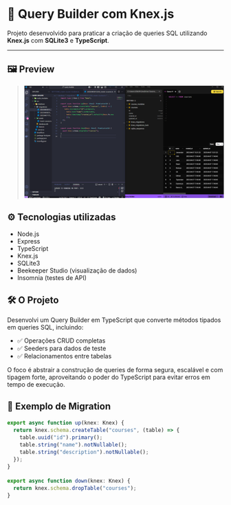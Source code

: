 # 🧱 Query Builder com Knex.js

Projeto desenvolvido para praticar a criação de queries SQL utilizando **Knex.js** com **SQLite3** e **TypeScript**.

---

## 🖼️ Preview

> ![preview](./img/Query-builder2.png)

## ⚙️ Tecnologias utilizadas

- Node.js
- Express
- TypeScript
- Knex.js
- SQLite3
- Beekeeper Studio (visualização de dados)
- Insomnia (testes de API)

## 🛠️ O Projeto

Desenvolvi um Query Builder em TypeScript que converte métodos tipados em queries SQL, incluindo:

- ✅ Operações CRUD completas
- ✅ Seeders para dados de teste
- ✅ Relacionamentos entre tabelas

O foco é abstrair a construção de queries de forma segura, escalável e com tipagem forte, aproveitando o poder do TypeScript para evitar erros em tempo de execução.

## 🧬 Exemplo de Migration

```ts
export async function up(knex: Knex) {
  return knex.schema.createTable("courses", (table) => {
    table.uuid("id").primary();
    table.string("name").notNullable();
    table.string("description").notNullable();
  });
}

export async function down(knex: Knex) {
  return knex.schema.dropTable("courses");
}
```
